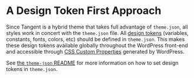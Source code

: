 # A Design Token First Approach

Since Tangent is a hybrid theme that takes full advantage of `theme.json`, all styles work in concert with the `theme.json` file. All [design tokens](https://piccalil.li/tutorial/what-are-design-tokens/) (variables, constants, fonts, colors, etc) should be defined in `theme.json`. This makes these design tokens available globally throughout the WordPress front-end and accessible through [CSS Custom Properties](https://developer.mozilla.org/en-US/docs/Web/CSS/Using_CSS_custom_properties) generated by WordPress.

See [the `theme-json` README](../theme-json/) for more information on how to set design tokens in `theme.json`.